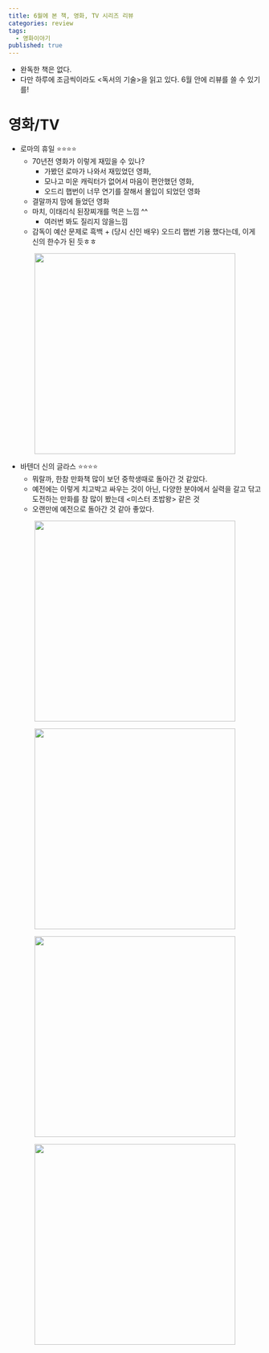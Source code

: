 ```yaml
---
title: 6월에 본 책, 영화, TV 시리즈 리뷰
categories: review
tags:
  - 영화이야기
published: true
---
```

- 완독한 책은 없다.
- 다만 하루에 조금씩이라도 \<독서의 기술\>을 읽고 있다. 6월 안에 리뷰를 쓸 수 있기를!

# 영화/TV
- 로마의 휴일 ⭐⭐⭐⭐
	- 70년전 영화가 이렇게 재밌을 수 있나?
		- 가봤던 로마가 나와서 재밌었던 영화,
		- 모나고 미운 캐릭터가 없어서 마음이 편안했던 영화,
		- 오드리 햅번이 너무 연기를 잘해서 몰입이 되었던 영화
	- 결말까지 맘에 들었던 영화
	- 마치, 이태리식 된장찌개를 먹은 느낌 ^^
		- 여러번 봐도 질리지 않을느낌
	- 감독이 예산 문제로 흑백 + (당시 신인 배우) 오드리 햅번 기용 했다는데, 이게 신의 한수가 된 듯ㅎㅎ

<p align="center"> <img width="400" src="https://an2-img.amz.wtchn.net/image/v2/qhMoqsetGYuoXLYI-719mw.jpg?jwt=ZXlKaGJHY2lPaUpJVXpJMU5pSjkuZXlKdmNIUnpJanBiSW1SZk5Ea3dlRGN3TUhFNE1DSmRMQ0p3SWpvaUwzWXlMM04wYjNKbEwybHRZV2RsTHpNeE5qWTBOelF5TmprM01UTTVNU0o5LmkxX2p1SVVEY3BPOFlXeDFEbzVtVGNJbFRVVC1BMngxeF9pc2FUVXF6Qk0"></p>

- 바텐더 신의 글라스 ⭐⭐⭐⭐
	- 뭐랄까, 한참 만화책 많이 보던 중학생때로 돌아간 것 같았다.
	- 예전에는 이렇게 치고박고 싸우는 것이 아닌, 다양한 분야에서 실력을 갈고 닦고 도전하는 만화를 참 많이 봤는데 \<미스터 초밥왕\> 같은 것
	- 오랜만에 예전으로 돌아간 것 같아 좋았다.

<p align="center"> <img width="400" src="https://an2-img.amz.wtchn.net/image/v2/ZSvopUs4Fon7It7hrZc2CQ.jpg?jwt=ZXlKaGJHY2lPaUpJVXpJMU5pSjkuZXlKdmNIUnpJanBiSW1SZk5Ea3dlRGN3TUhFNE1DSmRMQ0p3SWpvaUwzWXlMM04wYjNKbEwybHRZV2RsTHpFNE9UTTJOelV4TVRZME5EWTBOamNpZlEuczE0Vmo0SWE4UVdyU0ZyYXl5WmdHbEdnTTF5NWpiQ3RQbU4wcGpIMnJvYw"></p>


<p align="center"> <img width="400" src="https://an2-img.amz.wtchn.net/image/v2/DJxK6N77QAQ6HjRTFJTgiw.jpg?jwt=ZXlKaGJHY2lPaUpJVXpJMU5pSjkuZXlKdmNIUnpJanBiSW1SZk5Ea3dlRGN3TUhFNE1DSmRMQ0p3SWpvaUwzWXhMM2gwZFhCbE0zWnpabWxyY0c5c1pIbG5hbXhwSW4wLlNFalFQTDlfY0JXRkVNNnctdDhMVE9zQVNCaHFXSVRreXBqeFBwWjMxR1E"></p>


<p align="center"> <img width="400" src="https://an2-img.amz.wtchn.net/image/v2/2sLPR0moUjGnMwiyERLGkQ.jpg?jwt=ZXlKaGJHY2lPaUpJVXpJMU5pSjkuZXlKdmNIUnpJanBiSW1SZk5Ea3dlRGN3TUhFNE1DSmRMQ0p3SWpvaUwzWXlMM04wYjNKbEwybHRZV2RsTHpReU5EYzROREUxT0RNM09UTTBPVGtpZlEuaDdDUXMyb0VLNldwRFl6WTNLaFl2UWlWYmw0RHhUWVBMdm45R3Q5SWEzaw"></p>


<p align="center"> <img width="400" src="https://an2-img.amz.wtchn.net/image/v2/nagp1wYnb5nuoQJ4hpmo3w.jpg?jwt=ZXlKaGJHY2lPaUpJVXpJMU5pSjkuZXlKdmNIUnpJanBiSW1SZk5Ea3dlRGN3TUhFNE1DSmRMQ0p3SWpvaUwzWXlMM04wYjNKbEwybHRZV2RsTHpneU1qWTJOVEF6TVRFMU56VTNJbjAudUhFaHB5ZmlEbFdPMWtrUlBzZlJJT1hKOWc2YUIxNXo5Qm1CdTRGd1I1RQ"></p>
